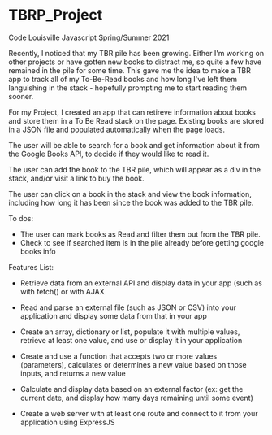 # TBRP_Project

Code Louisville Javascript Spring/Summer 2021

Recently, I noticed that my TBR pile has been growing. Either I'm working on other projects or have gotten new books to distract me, so quite a few have remained in the pile for some time. This gave me the idea to make a TBR app to track all of my To-Be-Read books and how long I've left them languishing in the stack - hopefully prompting me to start reading them sooner. 

For my Project, I created an app that can retireve information about books and store them in a To Be Read stack on the page. Existing books are stored in a JSON file and populated automatically when the page loads. 

The user will be able to search for a book and get information about it from the Google Books API, to decide if they would like to read it.

The user can add the book to the TBR pile, which will appear as a div in the stack, and/or visit a link to buy the book. 

The user can click on a book in the stack and view the book information, including how long it has been since the book was added to the TBR pile.



To dos: 
 - The user can mark books as Read and filter them out from the TBR pile.
 - Check to see if searched item is in the pile already before getting google books info



Features List:

* Retrieve data from an external API and display data in your app (such as with fetch() or with AJAX

* Read and parse an external file (such as JSON or CSV) into your application and display some data from that in your app

* Create an array, dictionary or list, populate it with multiple values, retrieve at least one value, and use or display it in your application

* Create and use a function that accepts two or more values (parameters), calculates or determines a new value based on those inputs, and returns a new value

* Calculate and display data based on an external factor (ex: get the current date, and display how many days remaining until some event)

* Create a web server with at least one route and connect to it from your application using ExpressJS




